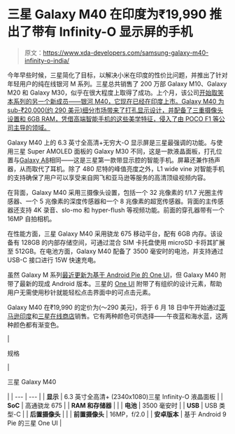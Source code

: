 # 三星 Galaxy M40 在印度为₹19,990 推出了带有 Infinity-O 显示屏的手机

> 原文：<https://www.xda-developers.com/samsung-galaxy-m40-infinity-o-india/>

今年早些时候，三星简化了目标，以解决小米在印度的性价比问题，并推出了针对年轻用户的纯在线银河 M 系列。三星总共销售了 200 万部 Galaxy M10、Galaxy M20 和 Galaxy M30，似乎在很大程度上取得了成功。上个月，该公司[开始取笑本系列的另一个新成员——银河 M40，它现在已经在印度上市。Galaxy M40 为 sub-₹20,000(约 290 美元)细分市场带来了打孔显示设计，并配备了三重摄像头设置和 6GB RAM，凭借高端智能手机的这些美学特征，侵入了由 POCO F1 等公司主导的领域。](https://www.xda-developers.com/samsung-galaxy-m40-june-11th-india/)

Galaxy M40 上的 6.3 英寸全高清+无穷大-O 显示屏是三星最强调的功能。与使用三星 Super AMOLED 面板的 Galaxy M30 不同，这是一款液晶面板，打孔位置与[Galaxy A8](https://www.xda-developers.com/samsung-galaxy-a8s-gradient-color-design/)相同——这是三星第一款带显示腔的智能手机。屏幕还兼作扬声器，从而取代了耳机。除了 480 尼特的峰值亮度之外，L1 wide vine 对智能手机的支持确保了用户可以享受来自网飞和亚马逊等服务的高清顶级视频内容。

在背面，Galaxy M40 采用三摄像头设置，包括一个 32 兆像素的 f/1.7 光圈主传感器、一个 5 兆像素的深度传感器和一个 8 兆像素的超宽传感器。背面的主传感器还支持 4K 录音、slo-mo 和 hyper-flush 等视频功能。前面的穿孔器带有一个 16MP 自拍相机。

在性能方面，三星 Galaxy M40 采用骁龙 675 移动平台，配有 6GB 内存。该设备有 128GB 的内部存储空间，可通过混合 SIM 卡托盘使用 microSD 卡将其扩展至 512GB。在电池方面，Galaxy M40 配备了 3500 毫安时的电池，并支持通过 USB-C 接口进行 15W 快速充电。

虽然 Galaxy M 系列[最近更新为基于 Android Pie 的 One UI](https://www.xda-developers.com/samsung-galaxy-m10-m20-m30-android-pie/)，但 Galaxy M40 附带了最新的现成 Android 版本。三星的 [One UI](https://www.xda-developers.com/samsung-one-ui-review-android-pie-galaxy-s9-galaxy-note-9/) 附带了有组织的设计元素，帮助用户无需使用秒针就能轻松点击界面中的可点击元素。

Galaxy M40 在₹19,990 的定价为(～290 美元)，将于 6 月 18 日中午开始通过[亚马逊印度](https://www.amazon.in/b?node=17048894031)和[三星在线商店](https://shop-links.co/link/?exclusive=1&publisher_slug=xda&article_name=The+Samsung+Galaxy+M40+with+Infinity-O+display%2C+triple+rear+cameras%2C+15W+fast+charging+launched+in+India+for+%E2%82%B919%2C990+%28%7E%24290%29&article_url=https%3A%2F%2Fwww.xda-developers.com%2Fsamsung-galaxy-m40-infinity-o-india%2F&u1=UUxdaUeUpU25019&url=https%3A%2F%2Fwww.samsung.com%2Fin%2Fsmartphones%2Fgalaxy-m%2Fgalaxy-m12-blue-64gb-sm-m127gzbgins%2Fbuy%2F&ourl=https%3A%2F%2Fwww.samsung.com%2Fin%2Fmicrosite%2Fgalaxy-m%2Fnotify-me%2F)销售。它有两种颜色可供选择——午夜蓝和海水蓝，这两种颜色都有渐变色。

| 

规格

 | 

三星 Galaxy M40

 |
| --- | --- |
| **显示** | 6.3 英寸全高清+ (2340x1080)三星 Infinity-O 液晶面板 |
| **SoC** | 高通骁龙 675 |
| **RAM 和存储器** |  |
| **电池** | 3500 毫安时 |
| **USB** | USB 类型-C |
| **后置摄像头** |  |
| **前置摄像头** | 16MP，f/2.0 |
| **安卓版本** | 基于 Android 9 Pie 的三星 One UI |